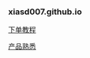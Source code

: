 ### xiasd007.github.io
[下单教程](https://docs.qq.com/doc/DSFRBY01Lak93eFNp)

[产品熟悉](https://docs.qq.com/doc/DSFRBY01Lak93eFNp"下这几款产品")

